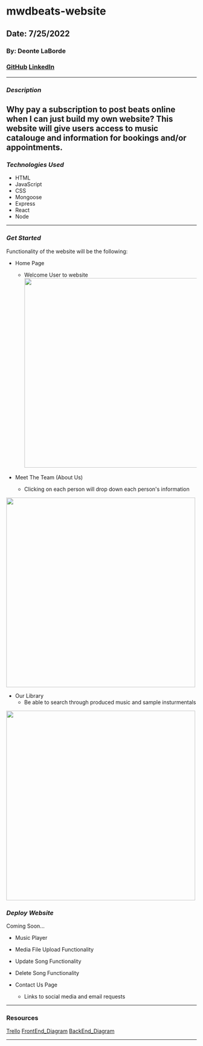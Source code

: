 # mwdbeats-website

## Date: 7/25/2022

### By: Deonte LaBorde

### [GitHub](https://github.com/deontelaborde) [LinkedIn](https://www.linkedin.com/in/deonte-laborde/)

---

### **_Description_**

## Why pay a subscription to post beats online when I can just build my own website? This website will give users access to music catalouge and information for bookings and/or appointments.

### **_Technologies Used_**

- HTML
- JavaScript
- CSS
- Mongoose
- Express
- React
- Node

---

### **_Get Started_**

Functionality of the website will be the following:

- Home Page

  - Welcome User to website
    <img width="500"  src="https://user-images.githubusercontent.com/106843007/181791309-ed72666a-0b05-48b0-aab3-3224525bf743.png">

- Meet The Team (About Us)
  - Clicking on each person will drop down each person's information

<img width="500" src="https://user-images.githubusercontent.com/106843007/181791877-db5ebdd1-5f9b-4b12-b943-30f287534ff0.png">

- Our Library
  - Be able to search through produced music and sample insturmentals

<img width="500"  src="https://user-images.githubusercontent.com/106843007/181792096-7b119503-d210-452d-b167-2c8ad09513e0.png">

### **_Deploy Website_**

Coming Soon...

- Music Player
- Media File Upload Functionality
- Update Song Functionality
- Delete Song Functionality

- Contact Us Page
  - Links to social media and email requests

---

### **Resources**

[Trello](https://trello.com/b/Yn3jscn4/mwdbeats-project)
[FrontEnd_Diagram](https://drive.google.com/file/d/1Yj254PERuMRyTpKyg_wMUxo7EeUiILIP/view?usp=sharing)
[BackEnd_Diagram](https://drive.google.com/file/d/11xFvj6vadPRHm6D9P9Tc00HaAn_RFnRv/view?usp=sharing)

---
